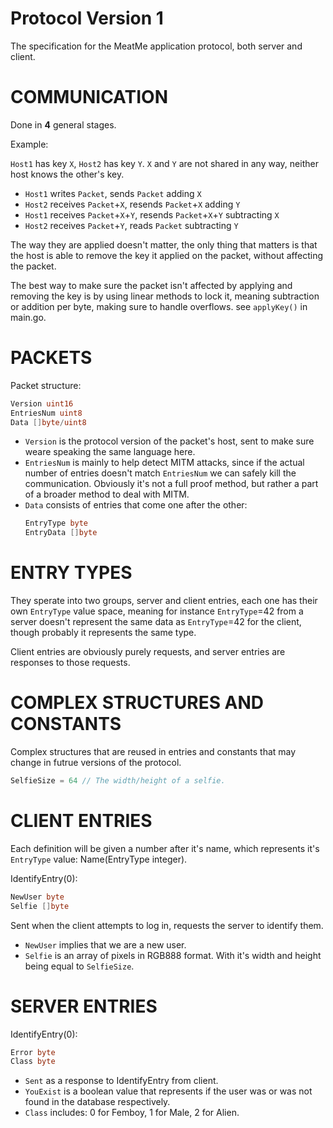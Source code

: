 # Protocol Version 1

The specification for the MeatMe application protocol, both server and client.

COMMUNICATION
=============

Done in **4** general stages.

Example:

`Host1` has key `X`, `Host2` has key `Y`.
`X` and `Y` are not shared in any way, neither host knows the other's key.

* `Host1` writes `Packet`, sends `Packet` adding `X`
* `Host2` receives `Packet`+`X`, resends `Packet`+`X` adding `Y`
* `Host1` receives `Packet`+`X`+`Y`, resends `Packet`+`X`+`Y` subtracting `X`
* `Host2` receives `Packet`+`Y`, reads `Packet` subtracting `Y`

The way they are applied doesn't matter, the only thing that matters is that the host is able to remove the key it applied on the packet, without affecting the packet.

The best way to make sure the packet isn't affected by applying and removing the key is by using linear methods to lock it, meaning subtraction or addition per byte, making sure to handle overflows. see `applyKey()` in main.go.

PACKETS
=======

Packet structure:
```go
Version uint16
EntriesNum uint8
Data []byte/uint8
```

* `Version` is the protocol version of the packet's host, sent to make sure weare speaking the same language here.
* `EntriesNum` is mainly to help detect MITM attacks, since if the actual number of entries doesn't match `EntriesNum` we can safely kill the communication. Obviously it's not a full proof method, but rather a part of a broader method to deal with MITM.
* `Data` consists of entries that come one after the other:
	```go
	EntryType byte
	EntryData []byte
	```

ENTRY TYPES
===========

They sperate into two groups, server and client entries, each one has their
own `EntryType` value space, meaning for instance `EntryType`=42 from a server
doesn't represent the same data as `EntryType`=42 for the client, though probably
it represents the same type.

Client entries are obviously purely requests, and server entries are responses
to those requests.

COMPLEX STRUCTURES AND CONSTANTS
================================

Complex structures that are reused in entries and constants that may change
in futrue versions of the protocol.
```go
SelfieSize = 64 // The width/height of a selfie.
```
CLIENT ENTRIES
==============

Each definition will be given a number after it's name, which represents it's `EntryType` value: Name(EntryType integer).

IdentifyEntry(0):
```go
NewUser byte
Selfie []byte
```
Sent when the client attempts to log in, requests the server to identify them.
* `NewUser` implies that we are a new user.
* `Selfie` is an array of pixels in RGB888 format. With it's width and height being
equal to `SelfieSize`.

SERVER ENTRIES
==============

IdentifyEntry(0):
```go
Error byte
Class byte
```

* `Sent` as a response to IdentifyEntry from client.
* `YouExist` is a boolean value that represents if the user was or was not found in
the database respectively.
* `Class` includes: 0 for Femboy, 1 for Male, 2 for Alien.
